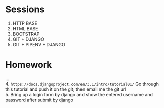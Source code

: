 # Sessions

1. HTTP BASE
2. HTML BASE
3. BOOTSTRAP
4. GIT + DJANGO  
5. GIT + PIPENV + DJANGO  

# Homework

...  
4. `https://docs.djangoproject.com/en/3.1/intro/tutorial01/` Go through this tutorial and push it on the git; then email me the git url  
5. Bring up a login form by django and show the entered username and password after submit by django  
